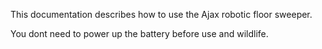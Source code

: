 This documentation describes how to use the Ajax robotic floor sweeper.

You dont need to power up the battery before use and wildlife.

